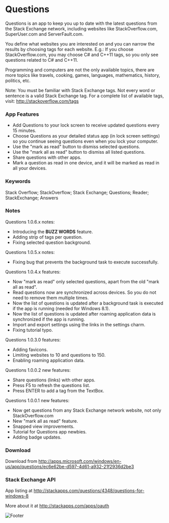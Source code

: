 Questions
=========

Questions is an app to keep you up to date with the latest questions from the Stack Exchange network, including websites like StackOverflow.com, SuperUser.com and ServerFault.com.

You define what websites you are interested on and you can narrow the results by choosing tags for each website. E.g.: If you choose StackOverflow.com, you may choose C# and C++11 tags, so you only see questions related to C# and C++11.

Programming and computers are not the only available topics, there are more topics like travels, cooking, games, languages, mathematics, history, politics, etc.

Note: You must be familiar with Stack Exchange tags. Not every word or sentence is a valid Stack Exchange tag. For a complete list of available tags, visit: http://stackoverflow.com/tags

### App Features

* Add Questions to your lock screen to receive updated questions every 15 minutes.
* Choose Questions as your detailed status app (in lock screen settings) so you continue seeing questions even when you lock your computer.
* Use the "mark as read" button to dismiss selected questions.
* Use the "mark all as read" button to dismiss all listed questions.
* Share questions with other apps.
* Mark a question as read in one device, and it will be marked as read in all your devices.

### Keywords

Stack Overflow; StackOverflow; Stack Exchange; Questions; Reader; StackExchange; Answers

### Notes

Questions 1.0.6.x notes:

* Introducing the **BUZZ WORDS** feature.
* Adding strip of tags per question.
* Fixing selected question background.

Questions 1.0.5.x notes:

* Fixing bug that prevents the background task to execute successfully.

Questions 1.0.4.x features:

* Now "mark as read" only selected questions, apart from the old "mark all as read".
* Read questions now are synchronized across devices. So you do not need to remove them multiple times.
* Now the list of questions is updated after a background task is executed if the app is running (needed for Windows 8.1).
* Now the list of questions is updated after roaming application data is synchronized if the app is running.
* Import and export settings using the links in the settings charm.
* Fixing tutorial typo.

Questions 1.0.3.0 features:

* Adding favicons.
* Limiting websites to 10 and questions to 150.
* Enabling roaming application data.

Questions 1.0.0.2 new features:

* Share questions (links) with other apps.
* Press F5 to refresh the questions list.
* Press ENTER to add a tag from the TextBox.

Questions 1.0.0.1 new features:

* Now get questions from any Stack Exchange network website, not only StackOverflow.com 
* New "mark all as read" feature. 
* Snapped view improvements. 
* Tutorial for Questions app newbies. 
* Adding badge updates.

### Download

Download from http://apps.microsoft.com/windows/en-us/app/questions/ec6e62be-d597-4d61-a932-21f2936d2be3

### Stack Exchange API

App listing at http://stackapps.com/questions/4348/questions-for-windows-8

More about it at http://stackapps.com/apps/oauth

![Footer](http://kiewic.com/Content/Questions/Images/Footer.png)
